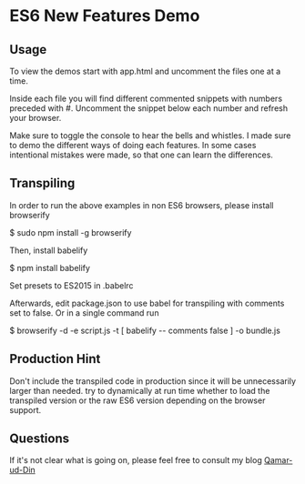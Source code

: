 # ES6 New Features Demo

## Usage

To view the demos start with app.html and uncomment the files one at a time.

Inside each file you will find different commented snippets with numbers preceded with #. Uncomment the snippet below each number and refresh your browser.

Make sure to toggle the console to hear the bells and whistles. I made sure to demo the different ways of doing each features. In some cases intentional mistakes were made, so that one can learn the differences.

## Transpiling

In order to run the above examples in non ES6 browsers, please install browserify

$ sudo npm install -g browserify

Then, install babelify

$ npm install babelify

Set presets to ES2015 in .babelrc

Afterwards, edit package.json to use babel for transpiling with comments set to false. Or in a single command run

$ browserify -d -e script.js -t [ babelify -- comments false ] -o bundle.js

## Production Hint

Don't include the transpiled code in production since it will be unnecessarily larger than needed. try to dynamically at run time whether to load the transpiled version or the raw ES6 version depending on the browser support.

## Questions

If it's not clear what is going on, please feel free to consult my blog [Qamar-ud-Din](http://mustafamahrous.wordpress.com)
